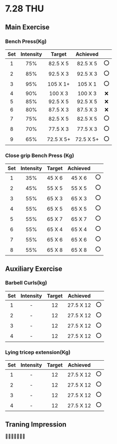 # 7.28 THU

## Main Exercise



### Bench Press(Kg)

| Set  | Intensity |  Target   | Achieved  |      |
| :--: | :-------: | :-------: | :-------: | :--: |
|  1   |    75%    | 82.5 X 5  | 82.5 X 5  |  ⭕   |
|  2   |    85%    | 92.5 X 3  | 92.5 X 3  |  ⭕   |
|  3   |    95%    | 105 X 1+  |  105 X 1  |  ⭕   |
|  4   |    90%    |  100 X 3  |  100 X 3  |  ❌   |
|  5   |    85%    | 92.5 X 5  | 92.5 X 5  |  ❌   |
|  6   |    80%    | 87.5 X 3  | 87.5 X 3  |  ❌   |
|  7   |    75%    | 82.5 X 5  | 82.5 X 5  |  ⭕   |
|  8   |    70%    | 77.5 X 3  | 77.5 X 3  |  ⭕   |
|  9   |    65%    | 72.5 X 5+ | 72.5 X 5+ |  ⭕   |



### Close grip Bench Press (Kg)

| Set  | Intensity | Target | Achieved |      |
| :--: | :-------: | :----: | :------: | :--: |
|  1   |    35%    | 45 X 6 |  45 X 6  |  ⭕   |
|  2   |    45%    | 55 X 5 |  55 X 5  |  ⭕   |
|  3   |    55%    | 65 X 3 |  65 X 3  |  ⭕   |
|  4   |    55%    | 65 X 5 |  65 X 5  |  ⭕   |
|  5   |    55%    | 65 X 7 |  65 X 7  |  ⭕   |
|  6   |    55%    | 65 X 4 |  65 X 4  |  ⭕   |
|  7   |    55%    | 65 X 6 |  65 X 6  |  ⭕   |
|  8   |    55%    | 65 X 8 |  65 X 8  |  ⭕   |



## Auxiliary Exercise



### Barbell Curls(kg)

| Set  | Intensity | Target | Achieved  |      |
| :--: | :-------: | :----: | :-------: | :--: |
|  1   |     -     |   12   | 27.5 X 12 |  ⭕   |
|  2   |     -     |   12   | 27.5 X 12 |  ⭕   |
|  3   |     -     |   12   | 27.5 X 12 |  ⭕   |
|  4   |     -     |   12   | 27.5 X 12 |  ⭕   |



### Lying tricep extension(Kg)

| Set  | Intensity | Target | Achieved  |      |
| :--: | :-------: | :----: | :-------: | :--: |
|  1   |     -     |   12   | 27.5 X 12 |  ⭕   |
|  2   |     -     |   12   | 27.5 X 12 |  ⭕   |
|  3   |     -     |   12   | 27.5 X 12 |  ⭕   |
|  4   |     -     |   12   | 27.5 X 12 |  ⭕   |





## Traning Impression

🥵🥵🥵🥵🥵🥵🥵


